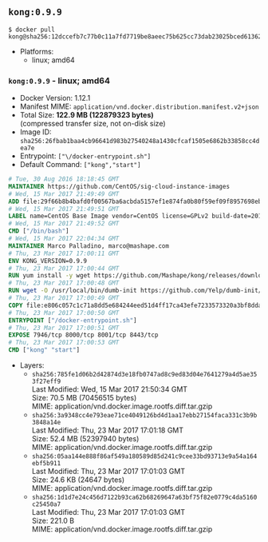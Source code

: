 ## `kong:0.9.9`

```console
$ docker pull kong@sha256:12dccefb7c77b0c11a7fd7719be8aeec75b625cc73dab23025bced61362e43c5
```

-	Platforms:
	-	linux; amd64

### `kong:0.9.9` - linux; amd64

-	Docker Version: 1.12.1
-	Manifest MIME: `application/vnd.docker.distribution.manifest.v2+json`
-	Total Size: **122.9 MB (122879323 bytes)**  
	(compressed transfer size, not on-disk size)
-	Image ID: `sha256:26fbab1baa4cb96641d983b27540248a1430cfcaf1505e6862b33858cc4dea7e`
-	Entrypoint: `["\/docker-entrypoint.sh"]`
-	Default Command: `["kong","start"]`

```dockerfile
# Tue, 30 Aug 2016 18:18:45 GMT
MAINTAINER https://github.com/CentOS/sig-cloud-instance-images
# Wed, 15 Mar 2017 21:49:49 GMT
ADD file:29f66b8b4bafd0f00567ba6acbda5157ef1e874fa0b80f59ef09f8957698eb33 in / 
# Wed, 15 Mar 2017 21:49:51 GMT
LABEL name=CentOS Base Image vendor=CentOS license=GPLv2 build-date=20170315
# Wed, 15 Mar 2017 21:49:52 GMT
CMD ["/bin/bash"]
# Wed, 15 Mar 2017 22:04:34 GMT
MAINTAINER Marco Palladino, marco@mashape.com
# Thu, 23 Mar 2017 17:00:11 GMT
ENV KONG_VERSION=0.9.9
# Thu, 23 Mar 2017 17:00:44 GMT
RUN yum install -y wget https://github.com/Mashape/kong/releases/download/$KONG_VERSION/kong-$KONG_VERSION.el7.noarch.rpm &&     yum clean all
# Thu, 23 Mar 2017 17:00:48 GMT
RUN wget -O /usr/local/bin/dumb-init https://github.com/Yelp/dumb-init/releases/download/v1.1.3/dumb-init_1.1.3_amd64 &&     chmod +x /usr/local/bin/dumb-init
# Thu, 23 Mar 2017 17:00:49 GMT
COPY file:e806c057c1c71a8dd5e684244eed51d4ff17ca43efe7233573320a3bf8dda3a4 in /docker-entrypoint.sh 
# Thu, 23 Mar 2017 17:00:50 GMT
ENTRYPOINT ["/docker-entrypoint.sh"]
# Thu, 23 Mar 2017 17:00:51 GMT
EXPOSE 7946/tcp 8000/tcp 8001/tcp 8443/tcp
# Thu, 23 Mar 2017 17:00:53 GMT
CMD ["kong" "start"]
```

-	Layers:
	-	`sha256:785fe1d06b2d42874d3e18fb0747ad8c9ed83d04e7641279a4d5ae353f27eff9`  
		Last Modified: Wed, 15 Mar 2017 21:50:34 GMT  
		Size: 70.5 MB (70456515 bytes)  
		MIME: application/vnd.docker.image.rootfs.diff.tar.gzip
	-	`sha256:3a9348cc4e793eae71ce4049126bd4d1aa17ebb27154faca331c3b9b3848a14e`  
		Last Modified: Thu, 23 Mar 2017 17:01:18 GMT  
		Size: 52.4 MB (52397940 bytes)  
		MIME: application/vnd.docker.image.rootfs.diff.tar.gzip
	-	`sha256:05aa144e888f86af549a180589d85d241c9cee33bd93713e9a54a164ebf5b911`  
		Last Modified: Thu, 23 Mar 2017 17:01:03 GMT  
		Size: 24.6 KB (24647 bytes)  
		MIME: application/vnd.docker.image.rootfs.diff.tar.gzip
	-	`sha256:1d1d7e24c456d7122b93ca62b68269647a63bf75f82e0779c4da5160c25450a7`  
		Last Modified: Thu, 23 Mar 2017 17:01:03 GMT  
		Size: 221.0 B  
		MIME: application/vnd.docker.image.rootfs.diff.tar.gzip

